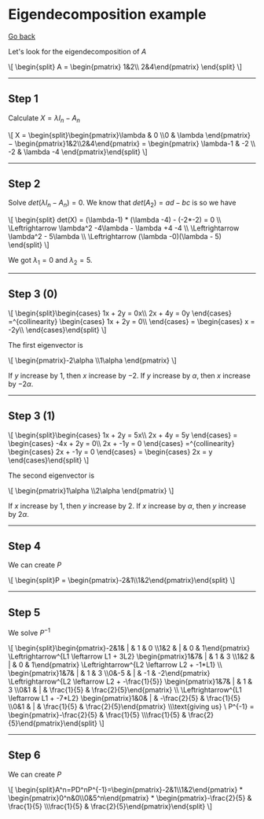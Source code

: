 # Eigendecomposition example

[Go back](../index.md#eigendecomposition-of-a-matrix)

Let's look for the eigendecomposition of $A$

<div class="overflow-auto">
\[
\begin{split}
A = 
\begin{pmatrix}
1&2\\
2&4\end{pmatrix}
\end{split}
\]
</div>

<hr class="sl">

## Step 1

Calculate $X = \lambda{I_n}-A_n$

<div class="overflow-auto">
\[
X = \begin{split}\begin{pmatrix}\lambda & 0 \\0 & \lambda \end{pmatrix}
− \begin{pmatrix}1&2\\2&4\end{pmatrix}
=
\begin{pmatrix}
\lambda-1 & -2 \\
-2 & \lambda -4
\end{pmatrix}\end{split}
\]
</div>

<hr class="sr">

## Step 2

Solve $det(\lambda{I_n}-A_n) = 0$. We know that $det(A_2) = ad-bc$ is so we have

<div class="overflow-auto">
\[
\begin{split}
det(X) = (\lambda-1) * (\lambda -4) - (-2*-2) = 0
\\ \Leftrightarrow
\lambda^2 -4\lambda - \lambda +4  -4
\\ \Leftrightarrow
\lambda^2 - 5\lambda 
\\ \Leftrightarrow
(\lambda -0)(\lambda - 5)
\end{split}
\]
</div>

We got $\lambda_1=0$ and $\lambda_2=5$.

<hr class="sl">

## Step 3 (0)

<div class="overflow-auto">
\[
\begin{split}\begin{cases}
1x + 2y = 0x\\
2x + 4y = 0y
\end{cases}
=^{collinearity}
\begin{cases}
1x + 2y = 0\\
\end{cases}
=
\begin{cases}
x = -2y\\
\end{cases}\end{split}
\]
</div>

The first eigenvector is

<div>
\[
\begin{pmatrix}-2\alpha \\1\alpha \end{pmatrix}
\]
</div>

If $y$ increase by $1$, then $x$ increase by $-2$. If $y$ increase by $\alpha$, then $x$ increase by $-2\alpha$.

<hr class="sr">

## Step 3 (1)

<div class="overflow-auto">
\[
\begin{split}\begin{cases}
1x + 2y = 5x\\
2x + 4y = 5y
\end{cases}
=
\begin{cases}
-4x + 2y = 0\\
2x + -1y = 0
\end{cases}
=^{collinearity}
\begin{cases}
2x + -1y = 0
\end{cases}
=
\begin{cases}
2x = y
\end{cases}\end{split}
\]
</div>

The second eigenvector is

<div>
\[
\begin{pmatrix}1\alpha \\2\alpha \end{pmatrix}
\]
</div>

If $x$ increase by $1$, then $y$ increase by $2$. If $x$ increase by $\alpha$, then $y$ increase by $2\alpha$.

<hr class="sl">

## Step 4

We can create $P$

<div class="overflow-auto">
\[
\begin{split}P = \begin{pmatrix}-2&1\\1&2\end{pmatrix}\end{split}
\]
</div>

<hr class="sr">

## Step 5

We solve $P^{-1}$

<div class="overflow-auto">
\[
\begin{split}\begin{pmatrix}-2&1&  | & 1 & 0 \\1&2 & | & 0 & 1\end{pmatrix}
\Leftrightarrow^{L1  \leftarrow L1 + 3L2}
\begin{pmatrix}1&7&  | & 1 & 3 \\1&2 & | & 0 & 1\end{pmatrix}
\Leftrightarrow^{L2  \leftarrow L2 + -1*L1}
\\
\begin{pmatrix}1&7&  | & 1 & 3 \\0&-5 & | & -1 & -2\end{pmatrix}
\Leftrightarrow^{L2  \leftarrow L2 + -\frac{1}{5}}
\begin{pmatrix}1&7&  | & 1 & 3 \\0&1 & | & \frac{1}{5} & \frac{2}{5}\end{pmatrix}
\\
\Leftrightarrow^{L1  \leftarrow L1 + -7*L2}
\begin{pmatrix}1&0&  | & -\frac{2}{5} & \frac{1}{5} \\0&1 & | & \frac{1}{5} & \frac{2}{5}\end{pmatrix}
\\\text{giving us} \ P^{-1} =
\begin{pmatrix}-\frac{2}{5} & \frac{1}{5} \\\frac{1}{5} & \frac{2}{5}\end{pmatrix}\end{split}
\]
</div>

<hr class="sl">

## Step 6

We can create $P$

<div class="overflow-auto">
\[
\begin{split}A^n=PD^nP^{-1}=\begin{pmatrix}-2&1\\1&2\end{pmatrix} * \begin{pmatrix}0^n&0\\0&5^n\end{pmatrix}
* \begin{pmatrix}-\frac{2}{5} & \frac{1}{5} \\\frac{1}{5} & \frac{2}{5}\end{pmatrix}\end{split}
\]
</div>